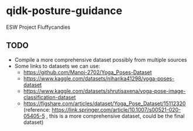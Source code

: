 # qidk-posture-guidance
ESW Project Fluffycandies

## TODO
- Compile a more comprehensive dataset possibly from multiple sources
- Some links to datasets we can use:
    - https://github.com/Manoj-2702/Yoga_Poses-Dataset
    - https://www.kaggle.com/datasets/niharika41298/yoga-poses-dataset
    - https://www.kaggle.com/datasets/shrutisaxena/yoga-pose-image-classification-dataset
    - https://figshare.com/articles/dataset/Yoga_Pose_Dataset/15112320 (reference: https://link.springer.com/article/10.1007/s00521-020-05405-5 , this is a more comprehensive dataset, could be the final dataset)
